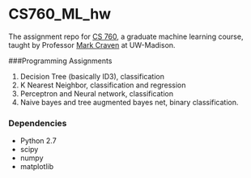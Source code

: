 # CS760_ML_hw
The assignment repo for <a href = "https://www.biostat.wisc.edu/~craven/cs760/index.html">CS 760</a>, a graduate  machine learning course, taught by Professor <a href = "https://www.biostat.wisc.edu/~craven/">Mark Craven</a> at UW-Madison. 


###Programming Assignments
1. Decision Tree (basically ID3), classification 
2. K Nearest Neighbor, classification and regression 
3. Perceptron and Neural network, classification  
4. Naive bayes and tree augmented bayes net, binary classification. 

### Dependencies 
* Python 2.7 
 * scipy 
 * numpy 
 * matplotlib 
